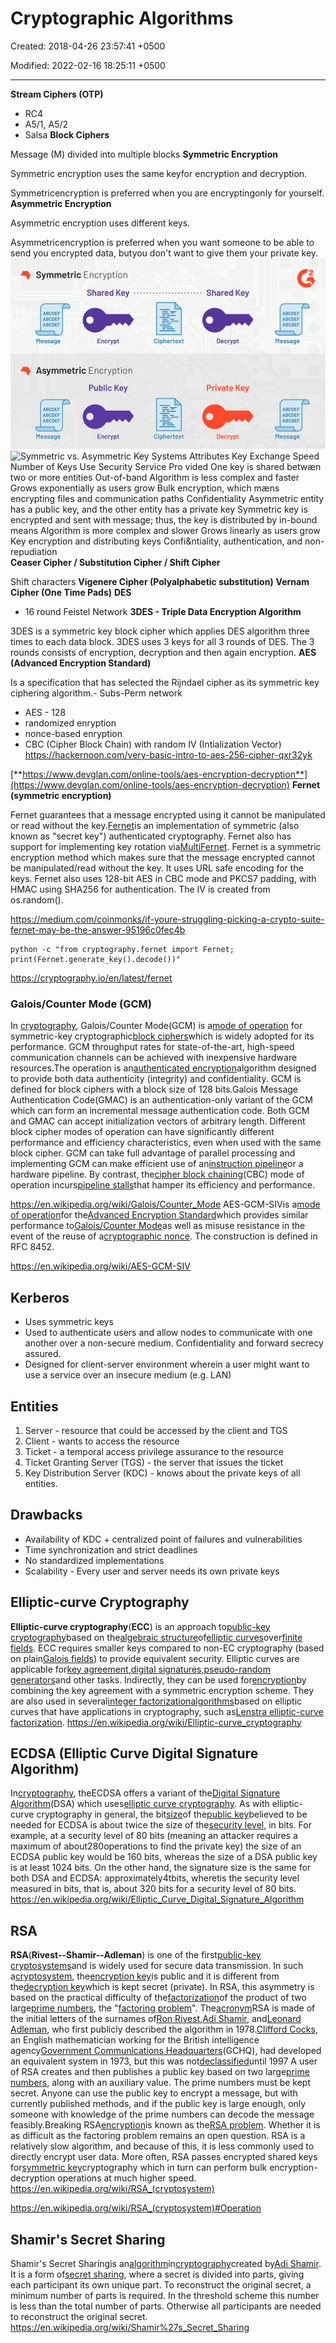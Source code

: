 # Cryptographic Algorithms

Created: 2018-04-26 23:57:41 +0500

Modified: 2022-02-16 18:25:11 +0500

---

**Stream Ciphers (OTP)**
-   RC4
-   A5/1, A5/2
-   Salsa
**Block Ciphers**

Message (M) divided into multiple blocks
**Symmetric Encryption**

Symmetric encryption uses the same keyfor encryption and decryption.

Symmetricencryption is preferred when you are encryptingonly for yourself.
**Asymmetric Encryption**

Asymmetric encryption uses different keys.

Asymmetricencryption is preferred when you want someone to be able to send you encrypted data, butyou don't want to give them your private key.
![Symmetric Encryption ABCDEF ABCDEF ABCDEF Message Shared Key • Encrypt Asymmetric Encryption ABCDEF ABCDEF ABCDEF Message Public Key Encrypt Ciphertext Ciphertext Shared Key Decrypt Private Key Decrypt 2 ABCDEF ABCDEF ABCDEF Message ABCDEF ABCDEF ABCDEF Message ](media/Cryptography-Intro_Cryptographic-Algorithms-image1.png)
![Symmetric vs. Asymmetric Key Systems Attributes Key Exchange Speed Number of Keys Use Security Service Pro vided One key is shared betwæn two or more entities Out-of-band Algorithm is less complex and faster Grows exponentially as users grow Bulk encryption, which mæns encrypting files and communication paths Confidentiality Asymmetric entity has a public key, and the other entity has a private key Symmetric key is encrypted and sent with message; thus, the key is distributed by in-bound means Algorithm is more complex and slower Grows linearly as users grow Key encryption and distributing keys Confi&ntiality, authentication, and non-repudiation ](media/Cryptography-Intro_Cryptographic-Algorithms-image2.jpg)
**Ceaser Cipher / Substitution Cipher / Shift Cipher**

Shift characters
**Vigenere Cipher (Polyalphabetic substitution)**
**Vernam Cipher (One Time Pads)**
**DES**
-   16 round Feistel Network
**3DES - Triple Data Encryption Algorithm**

3DES is a symmetric key block cipher which applies DES algorithm three times to each data block.
3DES uses 3 keys for all 3 rounds of DES. The 3 rounds consists of encryption, decryption and then again encryption.
**AES (Advanced Encryption Standard)**

Is a specification that has selected the Rijndael cipher as its symmetric key ciphering algorithm.-   Subs-Perm network
-   AES - 128
-   randomized enryption
-   nonce-based enryption
-   CBC (Cipher Block Chain) with random IV (Intialization Vector)
<https://hackernoon.com/very-basic-intro-to-aes-256-cipher-qxr32yk>

[**https://www.devglan.com/online-tools/aes-encryption-decryption**](https://www.devglan.com/online-tools/aes-encryption-decryption)
**Fernet (symmetric encryption)**

Fernet guarantees that a message encrypted using it cannot be manipulated or read without the key.[Fernet](https://github.com/fernet/spec/)is an implementation of symmetric (also known as "secret key") authenticated cryptography. Fernet also has support for implementing key rotation via[MultiFernet](https://cryptography.io/en/latest/fernet/#cryptography.fernet.MultiFernet).
Fernet is a symmetric encryption method which makes sure that the message encrypted cannot be manipulated/read without the key. It uses URL safe encoding for the keys. Fernet also uses 128-bit AES in CBC mode and PKCS7 padding, with HMAC using SHA256 for authentication. The IV is created from os.random().

<https://medium.com/coinmonks/if-youre-struggling-picking-a-crypto-suite-fernet-may-be-the-answer-95196c0fec4b>
```
python -c "from cryptography.fernet import Fernet; print(Fernet.generate_key().decode())"
```
<https://cryptography.io/en/latest/fernet>

### Galois/Counter Mode (GCM)

In [cryptography](https://en.wikipedia.org/wiki/Cryptography), Galois/Counter Mode(GCM) is a[mode of operation](https://en.wikipedia.org/wiki/Block_cipher_mode_of_operation) for symmetric-key cryptographic[block ciphers](https://en.wikipedia.org/wiki/Block_cipher)which is widely adopted for its performance. GCM throughput rates for state-of-the-art, high-speed communication channels can be achieved with inexpensive hardware resources.The operation is an[authenticated encryption](https://en.wikipedia.org/wiki/Authenticated_encryption)algorithm designed to provide both data authenticity (integrity) and confidentiality. GCM is defined for block ciphers with a block size of 128 bits.Galois Message Authentication Code(GMAC) is an authentication-only variant of the GCM which can form an incremental message authentication code. Both GCM and GMAC can accept initialization vectors of arbitrary length.
Different block cipher modes of operation can have significantly different performance and efficiency characteristics, even when used with the same block cipher. GCM can take full advantage of parallel processing and implementing GCM can make efficient use of an[instruction pipeline](https://en.wikipedia.org/wiki/Instruction_pipeline)or a hardware pipeline. By contrast, the[cipher block chaining](https://en.wikipedia.org/wiki/Cipher_block_chaining)(CBC) mode of operation incurs[pipeline stalls](https://en.wikipedia.org/wiki/Pipeline_stall)that hamper its efficiency and performance.

<https://en.wikipedia.org/wiki/Galois/Counter_Mode>
AES-GCM-SIVis a[mode of operation](https://en.wikipedia.org/wiki/Block_cipher_mode_of_operation)for the[Advanced Encryption Standard](https://en.wikipedia.org/wiki/Advanced_Encryption_Standard)which provides similar performance to[Galois/Counter Mode](https://en.wikipedia.org/wiki/Galois/Counter_Mode)as well as misuse resistance in the event of the reuse of a[cryptographic nonce](https://en.wikipedia.org/wiki/Cryptographic_nonce). The construction is defined in RFC 8452.

<https://en.wikipedia.org/wiki/AES-GCM-SIV>

## Kerberos
-   Uses symmetric keys
-   Used to authenticate users and allow nodes to communicate with one another over a non-secure medium. Confidentiality and forward secrecy assured.
-   Designed for client-server environment wherein a user might want to use a service over an insecure medium (e.g. LAN)

## Entities
1.  Server - resource that could be accessed by the client and TGS
2.  Client - wants to access the resource
3.  Ticket - a temporal access privilege assurance to the resource
4.  Ticket Granting Server (TGS) - the server that issues the ticket
5.  Key Distribution Server (KDC) - knows about the private keys of all entities.

## Drawbacks
-   Availability of KDC + centralized point of failures and vulnerabilities
-   Time synchronization and strict deadlines
-   No standardized implementations
-   Scalability - Every user and server needs its own private keys

## Elliptic-curve Cryptography

**Elliptic-curve cryptography**(**ECC**) is an approach to[public-key cryptography](https://en.wikipedia.org/wiki/Public-key_cryptography)based on the[algebraic structure](https://en.wikipedia.org/wiki/Algebraic_structure)of[elliptic curves](https://en.wikipedia.org/wiki/Elliptic_curve)over[finite fields](https://en.wikipedia.org/wiki/Finite_field). ECC requires smaller keys compared to non-EC cryptography (based on plain[Galois fields](https://en.wikipedia.org/wiki/Galois_field)) to provide equivalent security.
Elliptic curves are applicable for[key agreement](https://en.wikipedia.org/wiki/Key_agreement),[digital signatures](https://en.wikipedia.org/wiki/Digital_signature),[pseudo-random generators](https://en.wikipedia.org/wiki/CPRNG)and other tasks. Indirectly, they can be used for[encryption](https://en.wikipedia.org/wiki/Encryption)by combining the key agreement with a symmetric encryption scheme. They are also used in several[integer factorization](https://en.wikipedia.org/wiki/Integer_factorization)[algorithms](https://en.wikipedia.org/wiki/Algorithm)based on elliptic curves that have applications in cryptography, such as[Lenstra elliptic-curve factorization](https://en.wikipedia.org/wiki/Lenstra_elliptic-curve_factorization).
<https://en.wikipedia.org/wiki/Elliptic-curve_cryptography>

## ECDSA (Elliptic Curve Digital Signature Algorithm)

In[cryptography](https://en.wikipedia.org/wiki/Cryptography), theECDSA offers a variant of the[Digital Signature Algorithm](https://en.wikipedia.org/wiki/Digital_Signature_Algorithm)(DSA) which uses[elliptic curve cryptography](https://en.wikipedia.org/wiki/Elliptic_curve_cryptography).
As with elliptic-curve cryptography in general, the bit[size](https://en.wikipedia.org/wiki/Key_size)of the[public key](https://en.wikipedia.org/wiki/Public_key)believed to be needed for ECDSA is about twice the size of the[security level](https://en.wikipedia.org/wiki/Security_level), in bits. For example, at a security level of 80 bits (meaning an attacker requires a maximum of about280operations to find the private key) the size of an ECDSA public key would be 160 bits, whereas the size of a DSA public key is at least 1024 bits. On the other hand, the signature size is the same for both DSA and ECDSA: approximately4tbits, wheretis the security level measured in bits, that is, about 320 bits for a security level of 80 bits.
<https://en.wikipedia.org/wiki/Elliptic_Curve_Digital_Signature_Algorithm>

## RSA

**RSA**(**Rivest--Shamir--Adleman**) is one of the first[public-key cryptosystems](https://en.wikipedia.org/wiki/Public-key_cryptography)and is widely used for secure data transmission. In such a[cryptosystem](https://en.wikipedia.org/wiki/Cryptosystem), the[encryption key](https://en.wikipedia.org/wiki/Encryption_key)is public and it is different from the[decryption key](https://en.wikipedia.org/wiki/Decryption_key)which is kept secret (private). In RSA, this asymmetry is based on the practical difficulty of the[factorization](https://en.wikipedia.org/wiki/Factorization)of the product of two large[prime numbers](https://en.wikipedia.org/wiki/Prime_number), the "[factoring problem](https://en.wikipedia.org/wiki/Factoring_problem)". The[acronym](https://en.wikipedia.org/wiki/Acronym)RSA is made of the initial letters of the surnames of[Ron Rivest](https://en.wikipedia.org/wiki/Ron_Rivest),[Adi Shamir](https://en.wikipedia.org/wiki/Adi_Shamir), and[Leonard Adleman](https://en.wikipedia.org/wiki/Leonard_Adleman), who first publicly described the algorithm in 1978.[Clifford Cocks](https://en.wikipedia.org/wiki/Clifford_Cocks), an English mathematician working for the British intelligence agency[Government Communications Headquarters](https://en.wikipedia.org/wiki/Government_Communications_Headquarters)(GCHQ), had developed an equivalent system in 1973, but this was not[declassified](https://en.wikipedia.org/wiki/Classified_information)until 1997
A user of RSA creates and then publishes a public key based on two large[prime numbers](https://en.wikipedia.org/wiki/Prime_number), along with an auxiliary value. The prime numbers must be kept secret. Anyone can use the public key to encrypt a message, but with currently published methods, and if the public key is large enough, only someone with knowledge of the prime numbers can decode the message feasibly.Breaking RSA[encryption](https://en.wikipedia.org/wiki/Encryption)is known as the[RSA problem](https://en.wikipedia.org/wiki/RSA_problem). Whether it is as difficult as the factoring problem remains an open question.
RSA is a relatively slow algorithm, and because of this, it is less commonly used to directly encrypt user data. More often, RSA passes encrypted shared keys for[symmetric key](https://en.wikipedia.org/wiki/Symmetric-key_algorithm)cryptography which in turn can perform bulk encryption-decryption operations at much higher speed.
<https://en.wikipedia.org/wiki/RSA_(cryptosystem)>

<https://en.wikipedia.org/wiki/RSA_(cryptosystem)#Operation>

## Shamir's Secret Sharing

Shamir's Secret Sharingis an[algorithm](https://en.wikipedia.org/wiki/Algorithm)in[cryptography](https://en.wikipedia.org/wiki/Cryptography)created by[Adi Shamir](https://en.wikipedia.org/wiki/Adi_Shamir). It is a form of[secret sharing](https://en.wikipedia.org/wiki/Secret_sharing), where a secret is divided into parts, giving each participant its own unique part.
To reconstruct the original secret, a minimum number of parts is required. In the threshold scheme this number is less than the total number of parts. Otherwise all participants are needed to reconstruct the original secret.
<https://en.wikipedia.org/wiki/Shamir%27s_Secret_Sharing>